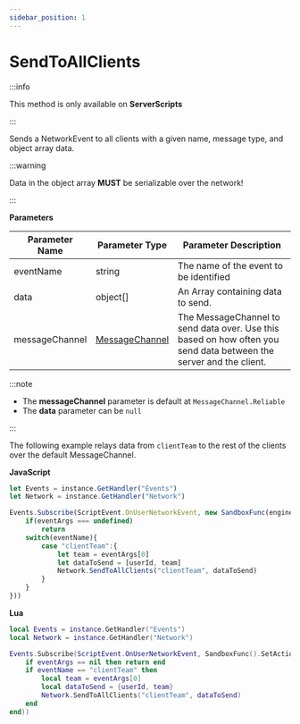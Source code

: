 ```yaml
---
sidebar_position: 1
---
```


# SendToAllClients

:::info

This method is only available on **ServerScripts**

:::

Sends a NetworkEvent to all clients with a given name, message type, and object array data.

:::warning

Data in the object array **MUST** be serializable over the network!

:::

**Parameters**

Parameter Name | Parameter Type | Parameter Description
--- | --- | ---
eventName | string | The name of the event to be identified
data | object[] | An Array containing data to send.
messageChannel | [MessageChannel](./../../messagechannel/index.md) | The MessageChannel to send data over. Use this based on how often you send data between the server and the client.

:::note

+ The **messageChannel** parameter is default at `MessageChannel.Reliable`
+ The **data** parameter can be `null`

:::

The following example relays data from `clientTeam` to the rest of the clients over the default MessageChannel.

**JavaScript**
```js
let Events = instance.GetHandler("Events")
let Network = instance.GetHandler("Network")

Events.Subscribe(ScriptEvent.OnUserNetworkEvent, new SandboxFunc(engine).SetAction((userId, eventName, eventArgs) => {
    if(eventArgs === undefined)
        return
    switch(eventName){
        case "clientTeam":{
            let team = eventArgs[0]
            let dataToSend = [userId, team]
            Network.SendToAllClients("clientTeam", dataToSend)
        }
    }
}))
```

**Lua**
```lua
local Events = instance.GetHandler("Events")
local Network = instance.GetHandler("Network")

Events.Subscribe(ScriptEvent.OnUserNetworkEvent, SandboxFunc().SetAction(function(userId, eventName, eventArgs)
    if eventArgs == nil then return end
    if eventName == "clientTeam" then
        local team = eventArgs[0]
        local dataToSend = {userId, team}
        Network.SendToAllClients("clientTeam", dataToSend)
    end
end))
```